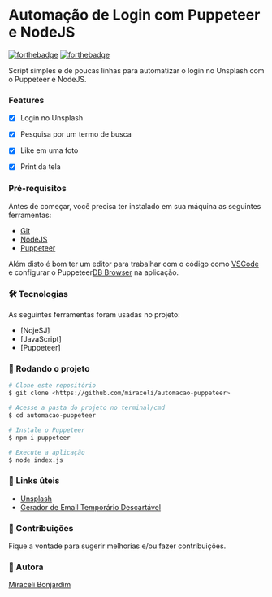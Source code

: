 # Automação de Login com Puppeteer e NodeJS

[![forthebadge](https://forthebadge.com/images/badges/made-with-javascript.svg)](https://forthebadge.com)
[![forthebadge](https://forthebadge.com/images/badges/works-on-my-machine.svg)](https://forthebadge.com)

Script simples e de poucas linhas para automatizar o login no Unsplash com o Puppeteer e NodeJS.


### Features

- [x] Login no Unsplash
- [x] Pesquisa por um termo de busca
- [x] Like em uma foto
- [x] Print da tela


### Pré-requisitos

Antes de começar, você precisa ter instalado em sua máquina as seguintes ferramentas:
- [Git](https://git-scm.com)
- [NodeJS](https://nodejs.org/en/download/)
- [Puppeteer](https://www.sqlite.org/download.html)
 
Além disto é bom ter um editor para trabalhar com o código como [VSCode](https://code.visualstudio.com/) e configurar o Puppeteer[DB Browser](https://pptr.dev/) na aplicação. 

### 🛠 Tecnologias

As seguintes ferramentas foram usadas no projeto:

- [NojeSJ]
- [JavaScript]
- [Puppeteer]

### 🎲 Rodando o projeto

```bash
# Clone este repositório
$ git clone <https://github.com/miraceli/automacao-puppeteer>

# Acesse a pasta do projeto no terminal/cmd
$ cd automacao-puppeteer

# Instale o Puppeteer
$ npm i puppeteer

# Execute a aplicação 
$ node index.js
```

### 🚧 Links úteis

   * [Unsplash](https://unsplash.com/)
   * [Gerador de Email Temporário Descartável](https://temp-mail.org/pt/)

### 🔧 Contribuições
Fique a vontade para sugerir melhorias e/ou fazer contribuições.

### 🎯 Autora
[Miraceli Bonjardim](https://linkedin.com/in/miraceli)


